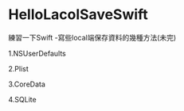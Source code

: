 # HelloLacolSaveSwift

練習一下Swift -寫些local端保存資料的幾種方法(未完)

1.NSUserDefaults

2.Plist

3.CoreData

4.SQLite
